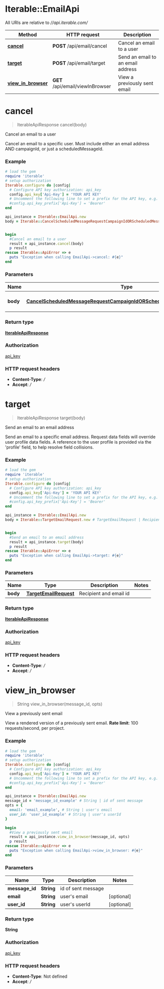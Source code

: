 # Iterable::EmailApi

All URIs are relative to *//api.iterable.com/*

Method | HTTP request | Description
------------- | ------------- | -------------
[**cancel**](EmailApi.md#cancel) | **POST** /api/email/cancel | Cancel an email to a user
[**target**](EmailApi.md#target) | **POST** /api/email/target | Send an email to an email address
[**view_in_browser**](EmailApi.md#view_in_browser) | **GET** /api/email/viewInBrowser | View a previously sent email

# **cancel**
> IterableApiResponse cancel(body)

Cancel an email to a user

Cancel an email to a specific user. Must include either an email address AND campaignId, or just a scheduledMessageId.

### Example
```ruby
# load the gem
require 'iterable'
# setup authorization
Iterable.configure do |config|
  # Configure API key authorization: api_key
  config.api_key['Api-Key'] = 'YOUR API KEY'
  # Uncomment the following line to set a prefix for the API key, e.g. 'Bearer' (defaults to nil)
  #config.api_key_prefix['Api-Key'] = 'Bearer'
end

api_instance = Iterable::EmailApi.new
body = Iterable::CancelScheduledMessageRequestCampaignIdORScheduledMessageIdAreRequired.new # CancelScheduledMessageRequestCampaignIdORScheduledMessageIdAreRequired | Email and Campaign ID


begin
  #Cancel an email to a user
  result = api_instance.cancel(body)
  p result
rescue Iterable::ApiError => e
  puts "Exception when calling EmailApi->cancel: #{e}"
end
```

### Parameters

Name | Type | Description  | Notes
------------- | ------------- | ------------- | -------------
 **body** | [**CancelScheduledMessageRequestCampaignIdORScheduledMessageIdAreRequired**](CancelScheduledMessageRequestCampaignIdORScheduledMessageIdAreRequired.md)| Email and Campaign ID | 

### Return type

[**IterableApiResponse**](IterableApiResponse.md)

### Authorization

[api_key](../README.md#api_key)

### HTTP request headers

 - **Content-Type**: */*
 - **Accept**: */*



# **target**
> IterableApiResponse target(body)

Send an email to an email address

Send an email to a specific email address. Request data fields will override user profile data fields. A reference to the user profile is provided via the 'profile' field, to help resolve field collisions.

### Example
```ruby
# load the gem
require 'iterable'
# setup authorization
Iterable.configure do |config|
  # Configure API key authorization: api_key
  config.api_key['Api-Key'] = 'YOUR API KEY'
  # Uncomment the following line to set a prefix for the API key, e.g. 'Bearer' (defaults to nil)
  #config.api_key_prefix['Api-Key'] = 'Bearer'
end

api_instance = Iterable::EmailApi.new
body = Iterable::TargetEmailRequest.new # TargetEmailRequest | Recipient and email id


begin
  #Send an email to an email address
  result = api_instance.target(body)
  p result
rescue Iterable::ApiError => e
  puts "Exception when calling EmailApi->target: #{e}"
end
```

### Parameters

Name | Type | Description  | Notes
------------- | ------------- | ------------- | -------------
 **body** | [**TargetEmailRequest**](TargetEmailRequest.md)| Recipient and email id | 

### Return type

[**IterableApiResponse**](IterableApiResponse.md)

### Authorization

[api_key](../README.md#api_key)

### HTTP request headers

 - **Content-Type**: */*
 - **Accept**: */*



# **view_in_browser**
> String view_in_browser(message_id, opts)

View a previously sent email

View a rendered version of a previously sent email. <b>Rate limit</b>: 100 requests/second, per project.

### Example
```ruby
# load the gem
require 'iterable'
# setup authorization
Iterable.configure do |config|
  # Configure API key authorization: api_key
  config.api_key['Api-Key'] = 'YOUR API KEY'
  # Uncomment the following line to set a prefix for the API key, e.g. 'Bearer' (defaults to nil)
  #config.api_key_prefix['Api-Key'] = 'Bearer'
end

api_instance = Iterable::EmailApi.new
message_id = 'message_id_example' # String | id of sent message
opts = { 
  email: 'email_example', # String | user's email
  user_id: 'user_id_example' # String | user's userId
}

begin
  #View a previously sent email
  result = api_instance.view_in_browser(message_id, opts)
  p result
rescue Iterable::ApiError => e
  puts "Exception when calling EmailApi->view_in_browser: #{e}"
end
```

### Parameters

Name | Type | Description  | Notes
------------- | ------------- | ------------- | -------------
 **message_id** | **String**| id of sent message | 
 **email** | **String**| user&#x27;s email | [optional] 
 **user_id** | **String**| user&#x27;s userId | [optional] 

### Return type

**String**

### Authorization

[api_key](../README.md#api_key)

### HTTP request headers

 - **Content-Type**: Not defined
 - **Accept**: */*



